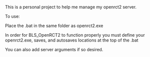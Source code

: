 This is a personal project to help me manage my openrct2 server.

To use:

Place the .bat in the same folder as  openrct2.exe 

In order for BLS_OpenRCT2 to function properly you must define your openrct2.exe, saves, and autosaves locations at the top of the .bat

You can also add server arguments if so desired. 
